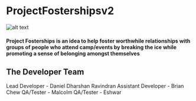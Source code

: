 # ProjectFostershipsv2
![alt text](https://trello-attachments.s3.amazonaws.com/5bcb2e8ba65f490209be5378/5bce8cc441beee51e0525a6f/d32c57a071035555d726d857cf175395/fostership-logo.png "ProjectFostership Logo")

#### Project Fosterships is an idea to help foster worthwhile relationships with groups of people who attend camp/events by breaking the ice while promoting a sense of belonging amongst themselves

## The Developer Team
Lead Developer - Daniel Dharshan Ravindran
Assistant Developer - Brian Chew
QA/Tester - Malcolm
QA/Tester - Eshwar
